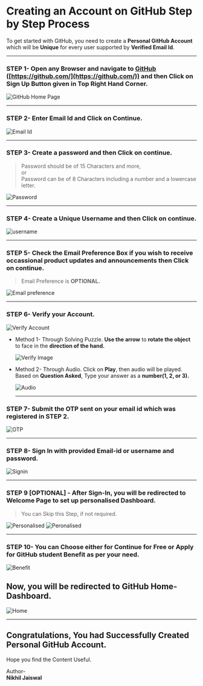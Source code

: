 # Creating an Account on GitHub Step by Step Process

To get started with GitHub, you need to create a **Personal GitHub Account** which will be **Unique** for every user supported by **Verified Email Id**.

***

### STEP 1- Open any Browser and navigate to [GitHub](https://github.com/) ([https://github.com/](https://github.com/)) and then Click on **Sign Up Button** given in **Top Right Hand Corner.**

![GitHub Home Page](https://github.com/nikhiljaiswal2708/Technical-Writing-Learning/blob/main/github%20home%20page.png)

***

### STEP 2- Enter Email Id and Click on Continue.

![Email Id](https://github.com/nikhiljaiswal2708/Technical-Writing-Learning/blob/main/enter%20email.png)

***

### STEP 3- Create a password and then Click on continue.  
> Password should be of 15 Characters and more,  
> or  
> Password can be of 8 Characters including a  number and a lowercase letter.

![Password](https://github.com/nikhiljaiswal2708/Technical-Writing-Learning/blob/main/password.png)

***

### STEP 4- Create a **Unique Username** and then Click on continue.

![username](https://github.com/nikhiljaiswal2708/Technical-Writing-Learning/blob/main/username.png)

***

### STEP 5- Check the **Email Preference Box** if you wish to receive occassional product updates and announcements then Click on continue.
> Email Preference is **OPTIONAL.**

![Email preference](https://github.com/nikhiljaiswal2708/Technical-Writing-Learning/blob/main/email%20preference.png)

***

### STEP 6- Verify your Account. 

![Verify Account](https://github.com/nikhiljaiswal2708/Technical-Writing-Learning/blob/main/verify%20account.png)

- Method 1- Through Solving Puzzle.
              **Use the arrow** to **rotate the object** to face in the **direction of the hand.**

  ![Verify Image](https://github.com/nikhiljaiswal2708/Technical-Writing-Learning/blob/main/verify%20image.png)

  
- Method 2- Through Audio.
              Click on **Play**, then audio will be played. Based on **Question Asked**, Type your answer as a **number(1, 2, or 3).**

  ![Audio](https://github.com/nikhiljaiswal2708/Technical-Writing-Learning/blob/main/7A-%20Audio.png)

  ***
  
 ### STEP 7- Submit the **OTP** sent on your email id which was registered in **STEP 2**.

  ![OTP](https://github.com/nikhiljaiswal2708/Technical-Writing-Learning/blob/main/OTP.png)

***

### STEP 8- Sign In with provided Email-id or username and password.

  ![Signin](https://github.com/nikhiljaiswal2708/Technical-Writing-Learning/blob/main/sign%20in.png)

***

### STEP 9 [OPTIONAL] -  After Sign-In, you will be redirected to **Welcome Page** to set up personalised Dashboard.
  > You can Skip this Step, if not required.

  ![Personalised](https://github.com/nikhiljaiswal2708/Technical-Writing-Learning/blob/main/welcome%20page.png)
  ![Peronalised](https://github.com/nikhiljaiswal2708/Technical-Writing-Learning/blob/main/personalization.png)

***

### STEP 10- You can Choose either for **Continue for Free** or **Apply for GitHub student Benefit** as per your need.
  ![Benefit](https://github.com/nikhiljaiswal2708/Technical-Writing-Learning/blob/main/benefit.png)

  ## Now, you will be redirected to GitHub Home-Dashboard.
  
  ![Home](https://github.com/nikhiljaiswal2708/Technical-Writing-Learning/blob/main/home-dashboard.png)
***

  ## Congratulations, You had Successfully Created Personal GitHub Account.  

Hope you find the Content Useful.  

Author-  
**Nikhil Jaiswal**
